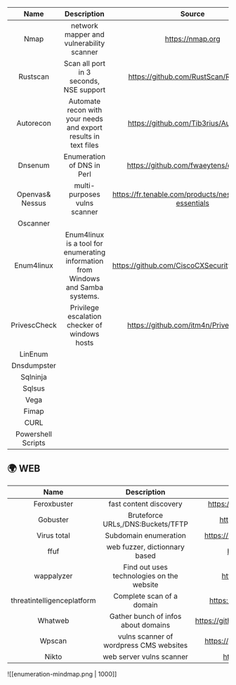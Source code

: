 |        Name        |                                   Description                                    |                          Source                          |
|:------------------:|:--------------------------------------------------------------------------------:|:--------------------------------------------------------:|
|        Nmap        |                     network mapper and vulnerability scanner                     |                     https://nmap.org                     |
|      Rustscan      |                     Scan all port in 3 seconds, NSE support                      |           https://github.com/RustScan/RustScan           |
|     Autorecon      |         Automate recon with your needs and export results in text files          |          https://github.com/Tib3rius/AutoRecon           |
|      Dnsenum       |                            Enumeration of DNS in Perl                            |           https://github.com/fwaeytens/dnsenum           |
|  Openvas& Nessus   |                           multi-purposes vulns scanner                           | https://fr.tenable.com/products/nessus/nessus-essentials |
|      Oscanner      |                                                                                  |                                                          |
|     Enum4linux     | Enum4linux is a tool for enumerating information from Windows and Samba systems. |      https://github.com/CiscoCXSecurity/enum4linux       |
|    PrivescCheck    |                  Privilege escalation checker of windows hosts                   |          https://github.com/itm4n/PrivescCheck           |
|      LinEnum       |                                                                                  |                                                          |
|    Dnsdumpster     |                                                                                  |                                                          |
|      Sqlninja      |                                                                                  |                                                          |
|       Sqlsus       |                                                                                  |                                                          |
|        Vega        |                                                                                  |                                                          |
|       Fimap        |                                                                                  |                                                          |
|        CURL        |                                                                                  |                                                          |
| Powershell Scripts |                                                                                  |                                                          |










## 🌍 WEB

|            Name            |                Description                |                   Source                   |
|:--------------------------:|:-----------------------------------------:|:------------------------------------------:|
|        Feroxbuster         |          fast content discovery           |   https://github.com/epi052/feroxbuster    |
|          Gobuster          |     Bruteforce URLs,/DNS:Buckets/TFTP     |       https://github.com/OJ/gobuster       |
|        Virus total         |           Subdomain enumeration           |  https://www.virustotal.com/gui/home/url   |
|            ffuf            |       web fuzzer, dictionnary based       |        https://github.com/ffuf/ffuf        |
|         wappalyzer         | Find out uses technologies on the website |        https://www.wappalyzer.com/         |
| threatintelligenceplatform |         Complete scan of a domain         |   https://threatintelligenceplatform.com   |
|          Whatweb           |    Gather bunch of infos about domains    | https://github.com/urbanadventurer/WhatWeb |
|           Wpscan           |  vulns scanner of wordpress CMS websites  |    https://github.com/wpscanteam/wpscan    | 
|           Nikto            |         web server vulns scanner          |       https://github.com/sullo/nikto       |

![[enumeration-mindmap.png | 1000]]